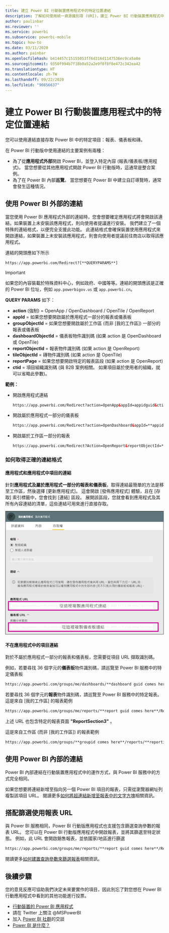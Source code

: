 ```yaml
---
title: 建立 Power BI 行動裝置應用程式中的特定位置連結
description: 了解如何使用統一資源識別項 (URI)，建立 Power BI 行動裝置應用程式中特定儀表板、磚或報表的深層連結。
author: paulinbar
ms.reviewer: ''
ms.service: powerbi
ms.subservice: powerbi-mobile
ms.topic: how-to
ms.date: 03/11/2020
ms.author: painbar
ms.openlocfilehash: b414457c15155053ff6d316d1147536ec9ca5a8e
ms.sourcegitcommit: 9350f994b7f18b0a52a2e9f8f8f8e472c342ea42
ms.translationtype: HT
ms.contentlocale: zh-TW
ms.lasthandoff: 09/22/2020
ms.locfileid: "90856637"
---
```

# <a name="create-a-link-to-a-specific-location-in-the-power-bi-mobile-apps"></a>建立 Power BI 行動裝置應用程式中的特定位置連結
您可以使用連結直接存取 Power BI 中的特定項目：報表、儀表板和磚。

在 Power BI 行動版中使用連結的主要案例有兩種： 

* 為了從**應用程式外部**開啟 Power BI，並登入特定內容 (報表/儀表板/應用程式)。 當您想要從其他應用程式開啟 Power BI 行動版時，這通常是整合案例。 
* 為了在 Power BI 內部**巡覽**。 當您想要在 Power BI 中建立自訂導覽時，通常會發生這種情況。


## <a name="use-links-from-outside-of-power-bi"></a>使用 Power BI 外部的連結
當您使用 Power BI 應用程式外部的連結時，您會想要確定應用程式將會開啟該連結，如果裝置上未安裝該應用程式，則向使用者提議進行安裝。 我們建立了一個特殊的連結格式，以便完全支援此功能。 此連結格式會確保裝置使用應用程式來開啟連結，如果裝置上未安裝該應用程式，則會向使用者提議前往商店以取得該應用程式。

連結的開頭應如下所示  
```html
https://app.powerbi.com/Redirect?[**QUERYPARAMS**]
```

> [!IMPORTANT]
> 如果您的內容裝載於特殊資料中心，例如政府、中國等等。連結的開頭應該是正確的 Power BI 位址，例如 `app.powerbigov.us` 或 `app.powerbi.cn`。   
>


**QUERY PARAMS** 如下：
* **action** (強制) = OpenApp / OpenDashboard / OpenTile / OpenReport
* **appId** = 如果您想要開啟屬於應用程式一部分的報表或儀表板 
* **groupObjectId** = 如果您想要開啟屬於工作區 (而非 [我的工作區]) 一部分的報表或儀表板
* **dashboardObjectId** = 儀表板物件識別碼 (如果 action 是 OpenDashboard 或 OpenTile)
* **reportObjectId** = 報表物件識別碼 (如果 action 是 OpenReport)
* **tileObjectId** = 磚物件識別碼 (如果 action 是 OpenTile)
* **reportPage** = 如果您想要開啟特定的報表區段 (如果 action 是 OpenReport)
* **ctid** = 項目組織識別碼 (與 B2B 案例相關。 如果項目屬於使用者的組織，就可以省略此參數)。

**範例：**

* 開啟應用程式連結 
  ```html
  https://app.powerbi.com/Redirect?action=OpenApp&appId=appidguid&ctid=organizationid
  ```

* 開啟屬於應用程式一部分的儀表板 
  ```html
  https://app.powerbi.com/Redirect?action=OpenDashboard&appId=**appidguid**&dashboardObjectId=**dashboardidguid**&ctid=**organizationid**
  ```

* 開啟屬於工作區一部分的報表
  ```html
  https://app.powerbi.com/Redirect?Action=OpenReport&reportObjectId=**reportidguid**&groupObjectId=**groupidguid**&reportPage=**ReportSectionName**
  ```

### <a name="how-to-get-the-right-link-format"></a>如何取得正確的連結格式

#### <a name="links-of-apps-and-items-in-app"></a>應用程式和應用程式中項目的連結

針對**應用程式及屬於應用程式一部分的報表和儀表板**，取得連結最簡單的方法是移至工作區，然後選擇 [更新應用程式]。 這會開啟 [發佈應用程式] 體驗，且在 [存取] 索引標籤中，您會找到 [連結] 區段。 展開該區段，您就會看到應用程式及其所有內容連結的清單，這些連結可用來進行直接存取。

![Power BI 的發佈應用程式連結 ](./media/mobile-apps-links/mobile-link-copy-app-links.png)

#### <a name="links-of-items-not-in-app"></a>不在應用程式中的項目連結 

對於不屬於應用程式一部分的報表和儀表板，您需要從項目 URL 擷取識別碼。

例如，若要尋找 36 個字元的**儀表板**物件識別碼，請巡覽至 Power BI 服務中的特定儀表板 

```html
https://app.powerbi.com/groups/me/dashboards/**dashboard guid comes here**?ctid=**organization id comes here**`
```

若要尋找 36 個字元的**報表**物件識別碼，請巡覽至 Power BI 服務中的特定報表。
這是來自 [我的工作區] 的報表範例

```html
https://app.powerbi.com/groups/me/reports/**report guid comes here**/ReportSection3?ctid=**organization id comes here**`
```
上述 URL 也包含特定的報表頁面 **"ReportSection3"** 。

這是來自工作區 (而非 [我的工作區]) 的報表範例

```html
https://app.powerbi.com/groups/**groupid comes here**/reports/**reportid comes here**/ReportSection1?ctid=**organizationid comes here**
```

## <a name="use-links-inside-power-bi"></a>使用 Power BI 內部的連結

Power BI 內部連結在行動裝置應用程式中的運作方式，與 Power BI 服務中的方式完全相同。

如果您想要將連結新增至指向另一個 Power BI 項目的報表，只需從瀏覽器網址列複製該項目 URL。 閱讀更多[如何將超連結新增至報表中的文字方塊](../../create-reports/service-add-hyperlink-to-text-box.md)相關資訊。

## <a name="use-report-url-with-filter"></a>搭配篩選使用報表 URL
與 Power BI 服務相同，Power BI 行動版應用程式也支援包含篩選查詢參數的報表 URL。 您可以在 Power BI 行動版應用程式中開啟報表，並將其篩選至特定狀態。 例如，此 URL 會開啟銷售報表，並依國家/地區進行篩選

```html
https://app.powerbi.com/groups/me/reports/**report guid comes here**/ReportSection3?ctid=**organization id comes here**&filter=Store/Territory eq 'NC'
```

閱讀更多[如何建置查詢參數來篩選報表](../../collaborate-share/service-url-filters.md)相關資訊。

## <a name="next-steps"></a>後續步驟
您的意見反應可協助我們決定未來要實作的項目，因此別忘了對您想在 Power BI 行動應用程式中看到的其他功能進行投票。 

* [行動裝置的 Power BI 應用程式](mobile-apps-for-mobile-devices.md)
* 請在 Twitter 上關注 @MSPowerBI
* 加入 [Power BI 社群](https://community.powerbi.com/)的交談
* [Power BI 是什麼？](../../fundamentals/power-bi-overview.md)